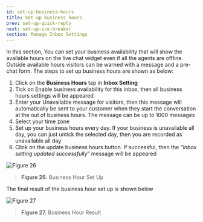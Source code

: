 ```yaml
---
id: set-up-business-hours
title: Set up business hours
prev: set-up-quick-reply
next: set-up-ice-breaker
section: Manage Inbox Settings
---
```


In this section, You can set your business availability that will show the available hours on the live chat widget even if all the agents are offline. Outside available hours visitors can be warned with a message and a pre-chat form. The steps to set up business hours are shown as below:

1. Click on the **Business Hours** tap in **Inbox Setting**
2. Tick on Enable business availability for this inbox, then all business hours settings will be appeared
3. Enter your Unavailable message for visitors, then this message will automatically be sent to your customer when they start the conversation at the out of business hours. The message can be up to 1000 messages
4. Select your time zone
5. Set up your business hours every day. If your business is unavailable all day, you can just untick the selected day, then you are recorded as unavailable all day
6. Click on the update business hours button. If successful, then the “_Inbox setting updated successfully_” message will be appeared

![Figure 26](/assets/images/products/kata-omnichat/image26.webp)

> **Figure 26.** Business Hour Set Up

The final result of the business hour set up is shown below

![Figure 27](/assets/images/products/kata-omnichat/image27.webp)

> **Figure 27.** Business Hour Result
